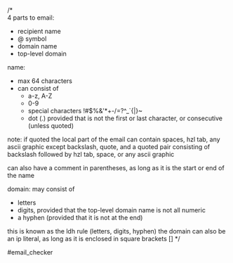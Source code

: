 /\*  
4 parts to email:
- recipient name
- @ symbol
- domain name
- top-level domain

name:
- max 64 characters
- can consist of
	- a-z, A-Z
	- 0-9
	- special characters !#$%&'*+-/=?^_`{|}~
	- dot (.) provided that is not the first or last character, or consecutive (unless quoted)

note: if quoted the local part of the email can contain spaces, hzl tab, any ascii graphic except backslash, quote, and a quoted pair consisting of backslash followed by hzl tab, space, or any ascii graphic

can also have a comment in parentheses, as long as it is the start or end of the name

domain:
may consist of
- letters
- digits, provided that the top-level domain name is not all numeric
- a hyphen (provided that it is not at the end)

this is known as the ldh rule (letters, digits, hyphen)
the domain can also be an ip literal, as long as it is enclosed in square brackets []
\*/

#email_checker 